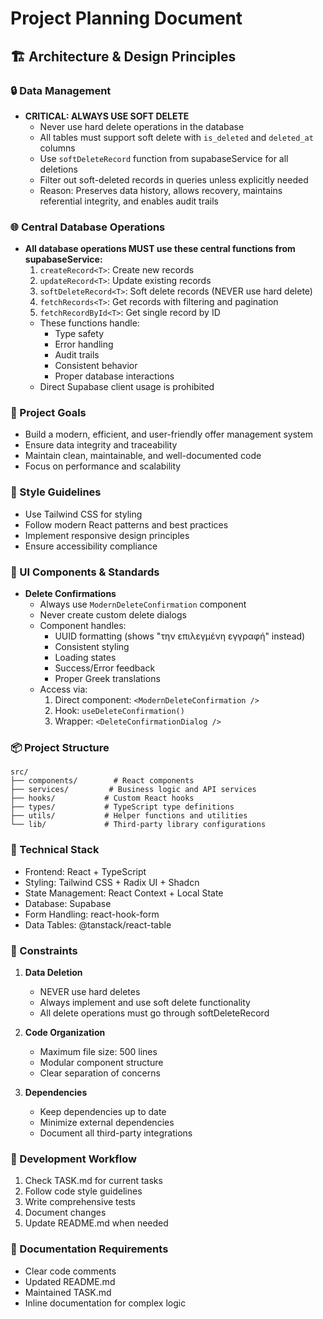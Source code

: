 # Project Planning Document

## 🏗️ Architecture & Design Principles

### 🔒 Data Management
- **CRITICAL: ALWAYS USE SOFT DELETE**
  - Never use hard delete operations in the database
  - All tables must support soft delete with `is_deleted` and `deleted_at` columns
  - Use `softDeleteRecord` function from supabaseService for all deletions
  - Filter out soft-deleted records in queries unless explicitly needed
  - Reason: Preserves data history, allows recovery, maintains referential integrity, and enables audit trails

### 🌐 Central Database Operations
- **All database operations MUST use these central functions from supabaseService:**
  1. `createRecord<T>`: Create new records
  2. `updateRecord<T>`: Update existing records
  3. `softDeleteRecord<T>`: Soft delete records (NEVER use hard delete)
  4. `fetchRecords<T>`: Get records with filtering and pagination
  5. `fetchRecordById<T>`: Get single record by ID
  - These functions handle:
    - Type safety
    - Error handling
    - Audit trails
    - Consistent behavior
    - Proper database interactions
  - Direct Supabase client usage is prohibited

### 🎯 Project Goals
- Build a modern, efficient, and user-friendly offer management system
- Ensure data integrity and traceability
- Maintain clean, maintainable, and well-documented code
- Focus on performance and scalability

### 🎨 Style Guidelines
- Use Tailwind CSS for styling
- Follow modern React patterns and best practices
- Implement responsive design principles
- Ensure accessibility compliance

### 🔄 UI Components & Standards
- **Delete Confirmations**
  - Always use `ModernDeleteConfirmation` component
  - Never create custom delete dialogs
  - Component handles:
    - UUID formatting (shows "την επιλεγμένη εγγραφή" instead)
    - Consistent styling
    - Loading states
    - Success/Error feedback
    - Proper Greek translations
  - Access via:
    1. Direct component: `<ModernDeleteConfirmation />`
    2. Hook: `useDeleteConfirmation()`
    3. Wrapper: `<DeleteConfirmationDialog />`

### 📦 Project Structure
```
src/
├── components/        # React components
├── services/         # Business logic and API services
├── hooks/           # Custom React hooks
├── types/           # TypeScript type definitions
├── utils/           # Helper functions and utilities
└── lib/             # Third-party library configurations
```

### 🔧 Technical Stack
- Frontend: React + TypeScript
- Styling: Tailwind CSS + Radix UI + Shadcn
- State Management: React Context + Local State
- Database: Supabase
- Form Handling: react-hook-form
- Data Tables: @tanstack/react-table

### 🚫 Constraints
1. **Data Deletion**
   - NEVER use hard deletes
   - Always implement and use soft delete functionality
   - All delete operations must go through softDeleteRecord

2. **Code Organization**
   - Maximum file size: 500 lines
   - Modular component structure
   - Clear separation of concerns

3. **Dependencies**
   - Keep dependencies up to date
   - Minimize external dependencies
   - Document all third-party integrations

### 🔄 Development Workflow
1. Check TASK.md for current tasks
2. Follow code style guidelines
3. Write comprehensive tests
4. Document changes
5. Update README.md when needed

### 📝 Documentation Requirements
- Clear code comments
- Updated README.md
- Maintained TASK.md
- Inline documentation for complex logic
